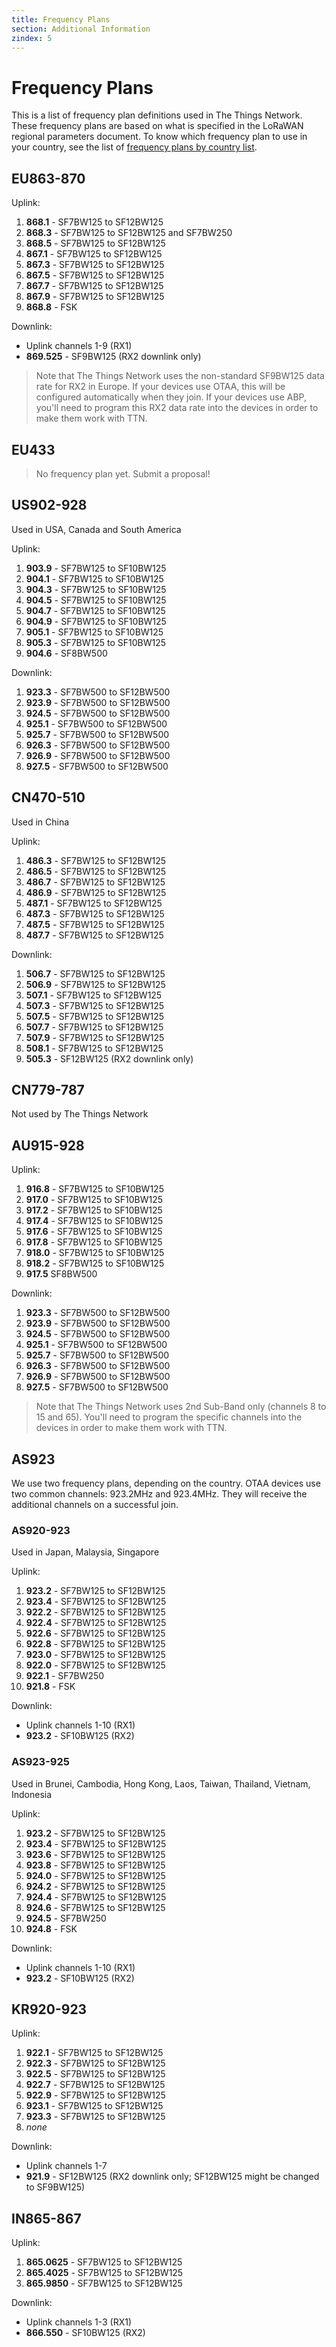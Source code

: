 ```yaml
---
title: Frequency Plans
section: Additional Information
zindex: 5
--- 
```


# Frequency Plans

This is a list of frequency plan definitions used in The Things Network. These frequency plans are based on what is specified in the LoRaWAN regional parameters document. To know which frequency plan to use in your country, see the list of [frequency plans by country list](./frequencies-by-country.md).

## EU863-870

Uplink:

1. **868.1** - SF7BW125 to SF12BW125
2. **868.3** - SF7BW125 to SF12BW125 and SF7BW250
3. **868.5** - SF7BW125 to SF12BW125
4. **867.1** - SF7BW125 to SF12BW125
5. **867.3** - SF7BW125 to SF12BW125
6. **867.5** - SF7BW125 to SF12BW125
7. **867.7** - SF7BW125 to SF12BW125
8. **867.9** - SF7BW125 to SF12BW125
9. **868.8** - FSK

Downlink:

- Uplink channels 1-9 (RX1)
- **869.525** - SF9BW125 (RX2 downlink only)

> Note that The Things Network uses the non-standard SF9BW125 data rate for RX2 in Europe.
> If your devices use OTAA, this will be configured automatically when they join. If your devices use ABP, you'll need to program this RX2 data rate into the devices in order to make them work with TTN.

## EU433

> No frequency plan yet. Submit a proposal!

## US902-928

Used in USA, Canada and South America

Uplink:

1. **903.9** - SF7BW125 to SF10BW125
2. **904.1** - SF7BW125 to SF10BW125
3. **904.3** - SF7BW125 to SF10BW125
4. **904.5** - SF7BW125 to SF10BW125
5. **904.7** - SF7BW125 to SF10BW125
6. **904.9** - SF7BW125 to SF10BW125
7. **905.1** - SF7BW125 to SF10BW125
8. **905.3** - SF7BW125 to SF10BW125
9. **904.6** - SF8BW500

Downlink:

1. **923.3** - SF7BW500 to SF12BW500
2. **923.9** - SF7BW500 to SF12BW500
3. **924.5** - SF7BW500 to SF12BW500
4. **925.1** - SF7BW500 to SF12BW500
5. **925.7** - SF7BW500 to SF12BW500
6. **926.3** - SF7BW500 to SF12BW500
7. **926.9** - SF7BW500 to SF12BW500
8. **927.5** - SF7BW500 to SF12BW500

## CN470-510

Used in China

Uplink:

1. **486.3** - SF7BW125 to SF12BW125
2. **486.5** - SF7BW125 to SF12BW125
3. **486.7** - SF7BW125 to SF12BW125
4. **486.9** - SF7BW125 to SF12BW125
5. **487.1** - SF7BW125 to SF12BW125
6. **487.3** - SF7BW125 to SF12BW125
7. **487.5** - SF7BW125 to SF12BW125
8. **487.7** - SF7BW125 to SF12BW125

Downlink:

1. **506.7** - SF7BW125 to SF12BW125
2. **506.9** - SF7BW125 to SF12BW125
3. **507.1** - SF7BW125 to SF12BW125
4. **507.3** - SF7BW125 to SF12BW125
5. **507.5** - SF7BW125 to SF12BW125
6. **507.7** - SF7BW125 to SF12BW125
7. **507.9** - SF7BW125 to SF12BW125
8. **508.1** - SF7BW125 to SF12BW125
9. **505.3** - SF12BW125 (RX2 downlink only)

## CN779-787

Not used by The Things Network

## AU915-928

Uplink:

1. **916.8** - SF7BW125 to SF10BW125
2. **917.0** - SF7BW125 to SF10BW125
3. **917.2** - SF7BW125 to SF10BW125
4. **917.4** - SF7BW125 to SF10BW125
5. **917.6** - SF7BW125 to SF10BW125
6. **917.8** - SF7BW125 to SF10BW125
7. **918.0** - SF7BW125 to SF10BW125
8. **918.2** - SF7BW125 to SF10BW125
9. **917.5** SF8BW500

Downlink:

1. **923.3** - SF7BW500 to SF12BW500
2. **923.9** - SF7BW500 to SF12BW500
3. **924.5** - SF7BW500 to SF12BW500
4. **925.1** - SF7BW500 to SF12BW500
5. **925.7** - SF7BW500 to SF12BW500
6. **926.3** - SF7BW500 to SF12BW500
7. **926.9** - SF7BW500 to SF12BW500
8. **927.5** - SF7BW500 to SF12BW500

> Note that The Things Network uses 2nd Sub-Band only (channels 8 to 15 and 65). You'll need to program the specific channels into the devices in order to make them work with TTN.

## AS923

We use two frequency plans, depending on the country. OTAA devices use two common channels: 923.2MHz and 923.4MHz. They will receive the additional channels on a successful join.

### AS920-923

Used in Japan, Malaysia, Singapore

Uplink:

1. **923.2** - SF7BW125 to SF12BW125
2. **923.4** - SF7BW125 to SF12BW125
3. **922.2** - SF7BW125 to SF12BW125
4. **922.4** - SF7BW125 to SF12BW125
5. **922.6** - SF7BW125 to SF12BW125
6. **922.8** - SF7BW125 to SF12BW125
7. **923.0** - SF7BW125 to SF12BW125
8. **922.0** - SF7BW125 to SF12BW125
9. **922.1** - SF7BW250
10. **921.8** - FSK

Downlink:

- Uplink channels 1-10 (RX1)
- **923.2** - SF10BW125 (RX2)

### AS923-925

Used in Brunei, Cambodia, Hong Kong, Laos, Taiwan, Thailand, Vietnam, Indonesia

Uplink:

1. **923.2** - SF7BW125 to SF12BW125
2. **923.4** - SF7BW125 to SF12BW125
3. **923.6** - SF7BW125 to SF12BW125
4. **923.8** - SF7BW125 to SF12BW125
5. **924.0** - SF7BW125 to SF12BW125
6. **924.2** - SF7BW125 to SF12BW125
7. **924.4** - SF7BW125 to SF12BW125
8. **924.6** - SF7BW125 to SF12BW125
9. **924.5** - SF7BW250
10. **924.8** - FSK

Downlink:

- Uplink channels 1-10 (RX1)
- **923.2** - SF10BW125 (RX2)

## KR920-923

Uplink:

1. **922.1** - SF7BW125 to SF12BW125
2. **922.3** - SF7BW125 to SF12BW125
3. **922.5** - SF7BW125 to SF12BW125
4. **922.7** - SF7BW125 to SF12BW125
5. **922.9** - SF7BW125 to SF12BW125
6. **923.1** - SF7BW125 to SF12BW125
7. **923.3** - SF7BW125 to SF12BW125
8. _none_

Downlink:

- Uplink channels 1-7
- **921.9** - SF12BW125 (RX2 downlink only; SF12BW125 might be changed to SF9BW125)

## IN865-867

Uplink:

1. **865.0625** - SF7BW125 to SF12BW125
2. **865.4025** - SF7BW125 to SF12BW125
3. **865.9850** - SF7BW125 to SF12BW125

Downlink:

- Uplink channels 1-3 (RX1)
- **866.550** - SF10BW125 (RX2)
